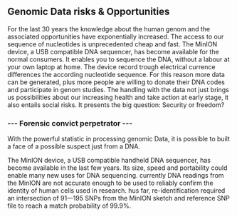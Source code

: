## Genomic Data risks & Opportunities

For the last 30 years the knowledge about the human genom and the associated opportunities have exponentially increased. 
The access to our sequence of nucleotides is unprecedented cheap and fast. The MinION device, a USB compatible DNA sequencer, 
has become available for the normal consumers. It enables you to sequence the DNA, without a labour at your own laptop at home.
The device record trough electrical currence differences the according nucleotide sequence. For this reason more data can be generated, plus more
people are willing to donate their DNA codes and participate in genom studies. The handling with the data not just brings us possibilities about our 
increasing health and take action at early stage, it also entails social risks. It presents the big question: Security or freedom? 

### --- Forensic convict perpetrator ---
With the powerful statistic in processing genomic Data, it is possible to built a face of a possible suspect just from a DNA. 





The MinION device, a USB compatible handheld DNA sequencer, has become available in the
last few years. Its size, speed and portability could enable many new uses for DNA sequencing. currently DNA readings from the MinION are not accurate enough to be
used to reliably confirm the identity of human cells used in research. hus far, re-identification required an intersection of 91—195 SNPs from the MinION sketch and
reference SNP file to reach a match probability of 99.9%.
